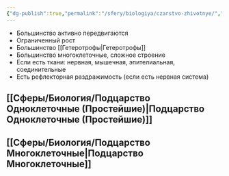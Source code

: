 ```yaml
---
{"dg-publish":true,"permalink":"/sfery/biologiya/czarstvo-zhivotnye/","tags":["Зоология"]}
---
```


- Большинство активно передвигаются 
- Ограниченный рост 
- Большинство [[Гетеротрофы\|Гетеротрофы]] 
- Большинство многоклеточные, сложное строение 
- Если есть ткани: нервная, мышечная, эпителиальная, соединительные 
- Есть рефлекторная раздражимость (если есть нервная система)
## [[Сферы/Биология/Подцарство Одноклеточные (Простейшие)\|Подцарство Одноклеточные (Простейшие)]]
## [[Сферы/Биология/Подцарство Многоклеточные\|Подцарство Многоклеточные]]
